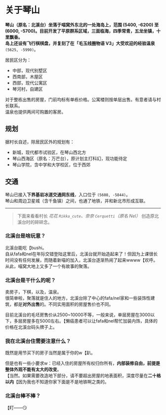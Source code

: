 # 关于琴山

**琴山（原名：北溪台）**坐落于喵窝外东北的一处海岛上，范围 (5400, -6200) 至 (6000, -5700)。目前开发了平原群系区域，三面临海，四季常青，五龙坐镇，十里飘香。  
岛上还设有飞行棋棋盘，并复刻了在「毛玉线圈物语 V3」大受欢迎的**经验温泉**`(5625, -5990)`。

居民区分为：
- 中部，现代别墅区
- 西南部，木屋区
- 西部，现代公寓区
- 琴河村，自建区

对于整栋出售的房屋，门前均标有单栋价格。公寓楼则按单层出售。有意者请与村长联系。  
温泉也提供两间可购置的客房。

## 规划

据村长自述，除居民区外的规划有：

- 新城，现代都市试验区，在琴山西北方
- 琴山西海区（原名：万芒台），原计划主打科幻，现功能待定
- 琴山学院，含中学和大学校区，位于西郊

## 交通

琴山已接入**下界基岩冰道交通网东线**，入口位于 `(5608, -5844)`。  
琴山和周边卫星城（含千鱼镇）之间，也通了地铁，并和新北市形成互联。

***

> 下面来看看村长 *花花 `Rikka_cute`、奈奈 `Cerquetti`（原名 Nel）* 创造原北溪台时的碎碎念。

### 北溪台是啥玩意？

北溪台能吃【bushi。  
自从fafa和nel在年际交错登陆这里后，北溪台就开始造起来了！但因为上课很长时间没有任何发展，而随着新喵的加入，北溪台逐渐热闹了起来wwww【欢呼。从此，喵窝大地上又多了一个有故事的聚落。

### 北溪台是干什么的呢？

卖房子，下棋，以及，温泉。  
很简单啦，聚落就是住人的地方，北溪台除了中心的fafa/nel家和一些装饰性建筑，都是**对外出售**的。不同实用面积的房屋售价也不同。

目前北溪台的毛坯房售价从2500~10000不等，一般来说，单层房屋在3000以下，多层房屋多在5000左右。【懒癌患者可以让fafa和nel帮忙加装内饰，具体的价格在北溪台码头牌子上。

### 我在北溪台住需要注意什么？

既然是用节买下的房子当然是属于你的w【趴。

但是也有一些小要求w：已经入住的房屋所有权归你所有，**内部装修自由，前提是整体外观不能有太大的改变**。  
【当然。如果需要改造地下部分，请不要超出房屋的地表面积，深度尽量在**二十格以内**【因为我也不知道你家下面是不是地铁啊之类的。

### 北溪台棒不棒？

【盯——😏
